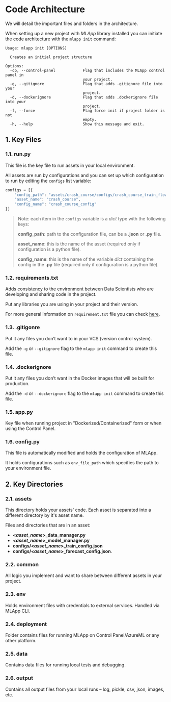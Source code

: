 # Code Architecture

We will detail the important files and folders in the architecture.

When setting up a new project with _MLApp_ library installed you can initiate the code architecture with the `mlapp init` command:

```text
Usage: mlapp init [OPTIONS]

  Creates an initial project structure

Options:
  -cp, --control-panel            Flag that includes the MLApp control panel in
                                  your project.
  -g, --gitignore                 Flag that adds .gitignore file into your
                                  project.
  -d, --dockerignore              Flag that adds .dockerignore file into your
                                  project.
  -f, --force                     Flag force init if project folder is not
                                  empty.
  -h, --help                      Show this message and exit.
```

## 1. Key Files

### 1.1. run.py

This file is the key file to run assets in your local environment. 

All assets are run by configurations and you can set up which configuration to run by editing the `configs` list variable:

```python
configs = [{
    "config_path": "assets/crash_course/configs/crash_course_train_flow_config.json",
    "asset_name": "crash_course",
    "config_name": "crash_course_config"
}]
```

> Note: each item in the `configs` variable is a _dict_ type with the following keys:
>
> **config_path**: path to the configuration file, can be a **.json** or **.py** file.
>
> **asset_name**: this is the name of the asset (required only if configuration is a python file).
>
> **config_name**: this is the name of the variable _dict_ containing the config in the **.py** file (required only if configuration is a python file).

### 1.2. requirements.txt

Adds consistency to the environment between Data Scientists who are developing and sharing code in the project.

Put any libraries you are using in your project and their version. 

For more general information on `requirement.txt` file you can check [here](https://pip.readthedocs.io/en/1.1/requirements.html).


### 1.3. .gitigonre

Put it any files you don’t want to in your VCS (version control system).

Add the `-g` or `--gitignore` flag to the `mlapp init` command to create this file.

### 1.4. .dockerignore

Put it any files you don’t want in the Docker images that will be built for production.

Add the `-d` or `--dockerignore` flag to the `mlapp init` command to create this file. 

### 1.5. app.py

Key file when running project in "Dockerized/Containerized" form or when using the Control Panel.

### 1.6. config.py

This file is automatically modified and holds the configuration of MLApp.

It holds configurations such as `env_file_path` which specifies the path to your environment file.

## 2. Key Directories

### 2.1. assets

This directory holds your assets' code. Each asset is separated into a different directory by it's asset name.

Files and directories that are in an asset: 

- **<_asset_name_>_data_manager.py**
- **<_asset_name_>_model_manager.py**
- **configs/<_asset_name_>_train_config.json** 
- **configs/<_asset_name_>_forecast_config.json**.

### 2.2. common

All logic you implement and want to share between different assets in your project.


### 2.3. env

Holds environment files with credentials to external services. Handled via MLApp CLI.

### 2.4. deployment

Folder contains files for running MLApp on Control Panel/AzureML or any other platform.

### 2.5. data

Contains data files for running local tests and debugging.


### 2.6. output

Contains all output files from your local runs – log, pickle, csv, json, images, etc.